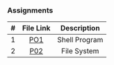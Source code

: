 ### Assignments ###

| #  |  File Link  | Description  |
|:--:|:-----------:|:------------:|
| 1| [PO1](https://github.com/jonscales/5143-opsys-102/tree/main/Assignments/P01)| Shell Program|
|2| [P02](https://github.com/jonscales/5143-opsys-102/tree/main/Assignments/PO2) |File System |
